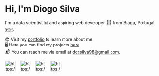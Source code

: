 # Hi, I'm Diogo Silva

I'm a data scientist 📊 and aspiring web developer 🧑‍💻 from Braga, Portugal 🇵🇹. 

😎 Visit my [portfolio](https://diogo-costa-silva.github.io) to learn more about me. <br>
🖥️ Here you can find my projects [here](https://github.com/diogo-costa-silva?tab=repositories). <br>
📬 You can reach me via email at [dccsilva98@gmail.com](mailto:dccsilva98@gmail.com).

<a href="https://twitter.com/obeliscodivelas" target="blank"><img align="center" src="https://oyepriyansh.pages.dev/assets/github/readme/twitter.svg" alt="https://twitter.com/obeliscodivelas" title="Twitter" width="35"/></a> &ensp;
<a href="https://linkedin.com/in/diogo-costa-silva" target="blank"><img align="center" src="https://oyepriyansh.pages.dev/assets/github/readme/linkedin.svg" alt="https://linkedin.com/in/diogo-costa-silva" title="Linkedin" width="35"/></a> &ensp;
<a href="https://instagram.com/digas_silva" target="blank"><img align="center" src="https://oyepriyansh.pages.dev/assets/github/readme/instagram.svg" alt="https://instagram.com/digas_silva" title="Instagram" width="35"/></a> &ensp;
<a href="https://discord.gg/AeAjegXn6D" target="blank"><img align="center" src="https://oyepriyansh.pages.dev/assets/github/readme/discord.svg" alt="https://discord.gg/AeAjegXn6D" title="Discord" width="35"/></a> &ensp;
